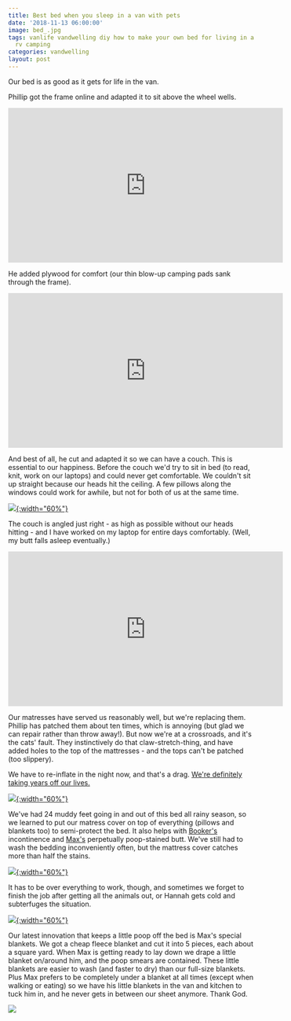 ```yaml
---
title: Best bed when you sleep in a van with pets
date: '2018-11-13 06:00:00'
image: bed_.jpg
tags: vanlife vandwelling diy how to make your own bed for living in a van camper
  rv camping
categories: vandwelling
layout: post
---
```


Our bed is as good as it gets for life in the van.

Phillip got the frame online and adapted it to sit above the wheel wells.

<iframe width="560" height="315" src="https://www.youtube-nocookie.com/embed/r5hLrxmZnlg" frameborder="0" allow="accelerometer; autoplay; encrypted-media; gyroscope; picture-in-picture" allowfullscreen></iframe>

He added plywood for comfort (our thin blow-up camping pads sank through the frame).

<iframe width="560" height="315" src="https://www.youtube-nocookie.com/embed/UpeHrIEGs9Y" frameborder="0" allow="accelerometer; autoplay; encrypted-media; gyroscope; picture-in-picture" allowfullscreen></iframe>

And best of all, he cut and adapted it so we can have a couch. This is essential to our happiness. Before the couch we'd try to sit in bed (to read, knit, work on our laptops) and could never get comfortable. We couldn't sit up straight because our heads hit the ceiling. A few pillows along the windows could work for awhile, but not for both of us at the same time. 

[![](/images/bed_couch_.jpg){:width="60%"}](/images/bed_couch.jpg)

The couch is angled just right - as high as possible without our heads hitting - and I have worked on my laptop for entire days comfortably. (Well, my butt falls asleep eventually.)

<iframe width="560" height="315" src="https://www.youtube-nocookie.com/embed/c5sdhKCHEe4" frameborder="0" allow="accelerometer; autoplay; encrypted-media; gyroscope; picture-in-picture" allowfullscreen></iframe>

Our matresses have served us reasonably well, but we're replacing them. Phillip has patched them about ten times, which is annoying (but glad we can repair rather than throw away!). But now we're at a crossroads, and it's the cats' fault. They instinctively do that claw-stretch-thing, and have added holes to the top of the mattresses - and the tops can't be patched (too slippery).

We have to re-inflate in the night now, and that's a drag. [We're definitely taking years off our lives.](http://reverdecer.annalisagross.com/2018/10/26/premature-aging/)

[![](/images/bed_cover_.jpg){:width="60%"}](/images/bed_cover.jpg)

We've had 24 muddy feet going in and out of this bed all rainy season, so we learned to put our matress cover on top of everything (pillows and blankets too) to semi-protect the bed. It also helps with [Booker's](https://reverdecer.annalisagross.com/2018/09/06/booker/) incontinence and [Max's](https://reverdecer.annalisagross.com/2018/09/05/max/) perpetually poop-stained butt. We've still had to wash the bedding inconveniently often, but the mattress cover catches more than half the stains.

[![](/images/bed_top_cover_.jpg){:width="60%"}](/images/bed_top_cover.jpg)

It has to be over everything to work, though, and sometimes we forget to finish the job after getting all the animals out, or Hannah gets cold and subterfuges the situation.

[![](/images/hannah_subterfuge_.jpg){:width="60%"}](/images/hannah_subterfuge.jpg)

Our latest innovation that keeps a little poop off the bed is Max's special blankets. We got a cheap fleece blanket and cut it into 5 pieces, each about a square yard. When Max is getting ready to lay down we drape a little blanket on/around him, and the poop smears are contained. These little blankets are easier to wash (and faster to dry) than our full-size blankets. Plus Max prefers to be completely under a blanket at all times (except when walking or eating) so we have his little blankets in the van and kitchen to tuck him in, and he never gets in between our sheet anymore. Thank God.

[![](/images/jedi_max3_.jpg)](/images/jedi_max3.jpg)